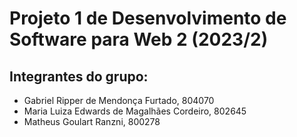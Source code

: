 # Projeto 1 de Desenvolvimento de Software para Web 2 (2023/2)
## Integrantes do grupo:
- Gabriel Ripper de Mendonça Furtado, 804070
- Maria Luiza Edwards de Magalhães Cordeiro, 802645
- Matheus Goulart Ranzni, 800278
